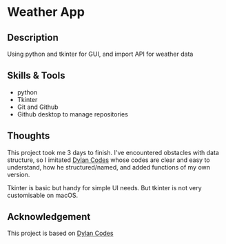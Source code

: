 # Weather App

<h2>Description</h2>

Using python and tkinter for GUI, and import API for weather data

<h2>Skills & Tools</h2>

* python
* Tkinter
* Git and Github
* Github desktop to manage repositories

<h2>Thoughts</h2>

This project took me 3 days to finish. I've encountered obstacles with data structure, so I imitated [Dylan Codes](https://github.com/dylan-codesYT/WeatherApp) whose codes are clear and easy to understand, how he structured/named, and added functions of my own version. 

Tkinter is basic but handy for simple UI needs. But tkinter is not very customisable on macOS.

<h2>Acknowledgement</h2>

This project is based on [Dylan Codes](https://github.com/dylan-codesYT/WeatherApp)